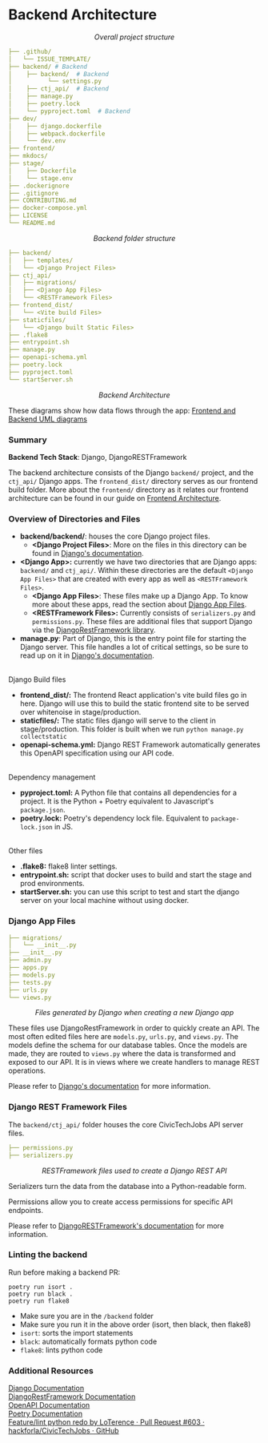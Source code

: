 # Backend Architecture

_<p style="text-align: center;">Overall project structure</p>_

```yml
├── .github/
│   └── ISSUE_TEMPLATE/
├── backend/ # Backend
│    ├── backend/  # Backend
│          └── settings.py
│    ├── ctj_api/  # Backend
│    ├── manage.py
│    ├── poetry.lock
│    └── pyproject.toml  # Backend
├── dev/
│    ├── django.dockerfile
│    ├── webpack.dockerfile
│    └── dev.env
├── frontend/
├── mkdocs/
├── stage/
│    ├── Dockerfile
│    └── stage.env
├── .dockerignore
├── .gitignore
├── CONTRIBUTING.md
├── docker-compose.yml
├── LICENSE
└── README.md
```

_<p style="text-align: center;">Backend folder structure</p>_

```yml
├── backend/
│   ├── templates/
│   └── <Django Project Files>
├── ctj_api/
│   ├── migrations/
│   ├── <Django App Files>
│   └── <RESTFramework Files>
├── frontend_dist/
│   └── <Vite build Files>
├── staticfiles/
│   └── <Django built Static Files>
├── .flake8
├── entrypoint.sh
├── manage.py
├── openapi-schema.yml
├── poetry.lock
├── pyproject.toml
└── startServer.sh
```

_<p style="text-align: center;">Backend Architecture</p>_

These diagrams show how data flows through the app: [Frontend and Backend UML diagrams](https://github.com/hackforla/CivicTechJobs/issues/236)

<!-- TODO: the diagrams above may be outdated -->

### Summary

**Backend Tech Stack**: Django, DjangoRESTFramework

The backend architecture consists of the Django `backend/` project, and the `ctj_api/` Django apps. The `frontend_dist/` directory serves as our frontend build folder. More about the `frontend/` directory as it relates our frontend architecture can be found in our guide on [Frontend Architecture](../../developer/frontend/).

### Overview of Directories and Files

- **backend/backend/**: houses the core Django project files. 
  - **<Django Project Files\>**: More on the files in this directory can be found in [Django's documentation](https://docs.djangoproject.com/en/4.0/).
- **<Django App\>:** currently we have two directories that are Django apps: `backend/` and `ctj_api/`. Within these directories are the default `<Django App Files>` that are created with every app as well as `<RESTFramework Files>`.
  - **<Django App Files\>**: These files make up a Django App. To know more about these apps, read the section about [Django App Files](#django-app-files).
  - **<RESTFramework Files\>:** Currently consists of `serializers.py` and `permissions.py`. These files are additional files that support Django via the [DjangoRestFramework library](https://www.django-rest-framework.org/).
- **manage.py**: Part of Django, this is the entry point file for starting the Django server. This file handles a lot of critical settings, so be sure to read up on it in [Django's documentation](https://docs.djangoproject.com/en/4.0/ref/django-admin/).

<br>
Django Build files

- **frontend_dist/:** The frontend React application's vite build files go in here. Django will use this to build the static frontend site to be served over whitenoise in stage/production.
- **staticfiles/:** The static files django will serve to the client in stage/production. This folder is built when we run `python manage.py collectstatic`
- **openapi-schema.yml:** Django REST Framework automatically generates this OpenAPI specification using our API code.

<br>
Dependency management

- **pyproject.toml:** A Python file that contains all dependencies for a project. It is the Python + Poetry equivalent to Javascript's `package.json`.
- **poetry.lock:** Poetry's dependency lock file. Equivalent to `package-lock.json` in JS.

<br>
Other files

- **.flake8:** flake8 linter settings.
- **entrypoint.sh:** script that docker uses to build and start the stage and prod environments.
- **startServer.sh:** you can use this script to test and start the django server on your local machine without using docker.

### Django App Files

```yml
├── migrations/
│   └── __init__.py
├── __init__.py
├── admin.py
├── apps.py
├── models.py
├── tests.py
├── urls.py
└── views.py
```

_<p style="text-align: center;">Files generated by Django when creating a new Django app</p>_

These files use DjangoRestFramework in order to quickly create an API. The most often edited files here are `models.py`, `urls.py`, and `views.py`. The models define the schema for our database tables. Once the models are made, they are routed to `views.py` where the data is transformed and exposed to our API. It is in views where we create handlers to manage REST operations.

Please refer to [Django's documentation](https://docs.djangoproject.com/en/) for more information.

### Django REST Framework Files

The `backend/ctj_api/` folder houses the core CivicTechJobs API server files.

```yml
├── permissions.py
├── serializers.py
```

_<p style="text-align: center;">RESTFramework files used to create a Django REST API</p>_

Serializers turn the data from the database into a Python-readable form.

Permissions allow you to create access permissions for specific API endpoints.

Please refer to [DjangoRESTFramework's documentation](https://www.django-rest-framework.org/) for more information.

### Linting the backend

Run before making a backend PR:

```
poetry run isort .
poetry run black .
poetry run flake8
```

- Make sure you are in the `/backend` folder
- Make sure you run it in the above order (isort, then black, then flake8)
- `isort`: sorts the import statements
- `black`: automatically formats python code
- `flake8`: lints python code

### Additional Resources

[Django Documentation](https://docs.djangoproject.com/en/)<br>
[DjangoRestFramework Documentation](https://www.django-rest-framework.org/)<br>
[OpenAPI Documentation](https://learn.openapis.org/)<br>
[Poetry Documentation](https://python-poetry.org/docs/)<br>
[Feature/lint python redo by LoTerence · Pull Request #603 · hackforla/CivicTechJobs · GitHub](https://github.com/hackforla/CivicTechJobs/pull/603)<br>
